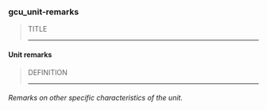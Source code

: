 ### gcu_unit-remarks



> TITLE
> 
> ------

#### Unit remarks



> DEFINITION
> 
> ------

###### Remarks on other specific characteristics of the unit.